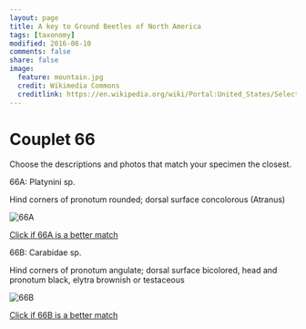 ```yaml
---
layout: page
title: A key to Ground Beetles of North America
tags: [taxonomy]
modified: 2016-08-10
comments: false
share: false
image:
  feature: mountain.jpg
  credit: Wikimedia Commons
  creditlink: https://en.wikipedia.org/wiki/Portal:United_States/Selected_panorama#/media/File:Mount_Ellinor,_Mount_Washington_Panorama.jpg
---
```


# Couplet 66


Choose the descriptions and photos that match your specimen the closest. 

66A: Platynini sp. 

Hind corners of pronotum rounded; dorsal surface concolorous (Atranus)

![66A](//klevan.github.io/images/keyfigs/Key1_66_66A.png)

[Click if 66A is a better match](https://en.wikipedia.org/wiki/Platynini)


66B: Carabidae sp. 

Hind corners of pronotum angulate; dorsal surface bicolored, head and pronotum black, elytra brownish or testaceous

![66B](//klevan.github.io/images/keyfigs/Key1_66_66B.png)

[Click if 66B is a better match](//klevan.github.io/dynamicTaxonomy/Key1_67)

